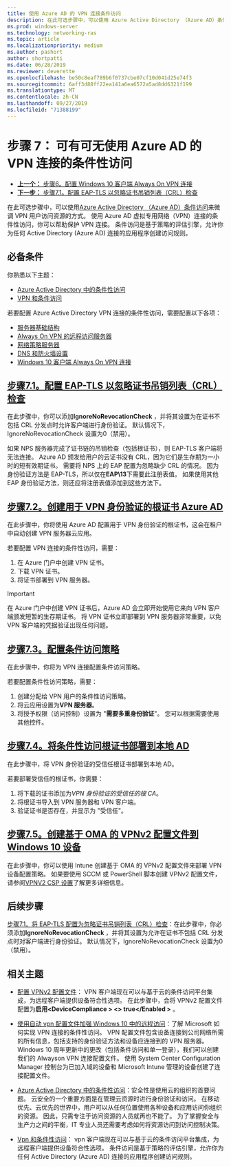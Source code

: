 ```yaml
---
title: 使用 Azure AD 的 VPN 连接条件访问
description: 在此可选步骤中，可以使用 Azure Active Directory （Azure AD）条件访问来微调已授权的 VPN 用户访问资源的方式。
ms.prod: windows-server
ms.technology: networking-ras
ms.topic: article
ms.localizationpriority: medium
ms.author: pashort
author: shortpatti
ms.date: 06/28/2019
ms.reviewer: deverette
ms.openlocfilehash: be50c8eaf789b6f0737cbe07cf10d041d25e74f3
ms.sourcegitcommit: 6aff3d88ff22ea141a6ea6572a5ad8dd6321f199
ms.translationtype: MT
ms.contentlocale: zh-CN
ms.lasthandoff: 09/27/2019
ms.locfileid: "71388199"
---
```

# <a name="step-7-optional-conditional-access-for-vpn-connectivity-using-azure-ad"></a>步骤 7： 可有可无使用 Azure AD 的 VPN 连接的条件性访问

- [**上一个：** 步骤6。配置 Windows 10 客户端 Always On VPN 连接](always-on-vpn/deploy/vpn-deploy-client-vpn-connections.md)
- [**下一步：** 步骤7.1。配置 EAP-TLS 以忽略证书吊销列表（CRL）检查](vpn-config-eap-tls-to-ignore-crl-checking.md)

在此可选步骤中，可以使用[Azure Active Directory （Azure AD）条件访问](https://docs.microsoft.com/azure/active-directory/active-directory-conditional-access-azure-portal)来微调 VPN 用户访问资源的方式。 使用 Azure AD 虚拟专用网络（VPN）连接的条件性访问，你可以帮助保护 VPN 连接。 条件访问是基于策略的评估引擎，允许你为任何 Active Directory (Azure AD) 连接的应用程序创建访问规则。

## <a name="prerequisites"></a>必备条件

你熟悉以下主题：

- [Azure Active Directory 中的条件性访问](https://docs.microsoft.com/azure/active-directory/active-directory-conditional-access-azure-portal)
- [VPN 和条件访问](https://docs.microsoft.com/windows/access-protection/vpn/vpn-conditional-access)

若要配置 Azure Active Directory VPN 连接的条件性访问，需要配置以下各项：

- [服务器基础结构](always-on-vpn/deploy/vpn-deploy-server-infrastructure.md)
- [Always On VPN 的远程访问服务器](always-on-vpn/deploy/vpn-deploy-ras.md)
- [网络策略服务器](always-on-vpn/deploy/vpn-deploy-nps.md)
- [DNS 和防火墙设置](always-on-vpn/deploy/vpn-deploy-dns-firewall.md)
- [Windows 10 客户端 Always On VPN 连接](always-on-vpn/deploy/vpn-deploy-client-vpn-connections.md)

## <a name="step-71-configure-eap-tls-to-ignore-certificate-revocation-list-crl-checkingvpn-config-eap-tls-to-ignore-crl-checkingmd"></a>[步骤7.1。配置 EAP-TLS 以忽略证书吊销列表（CRL）检查](vpn-config-eap-tls-to-ignore-crl-checking.md)

在此步骤中，你可以添加**IgnoreNoRevocationCheck** ，并将其设置为在证书不包括 CRL 分发点时允许客户端进行身份验证。 默认情况下，IgnoreNoRevocationCheck 设置为0（禁用）。

如果 NPS 服务器完成了证书链的吊销检查（包括根证书），则 EAP-TLS 客户端将无法连接。 Azure AD 颁发给用户的云证书没有 CRL，因为它们是生存期为一小时的短有效期证书。 需要将 NPS 上的 EAP 配置为忽略缺少 CRL 的情况。 因为身份验证方法是 EAP-TLS，所以仅在**EAP\13**下需要此注册表值。 如果使用其他 EAP 身份验证方法，则还应将注册表值添加到这些方法下。

## <a name="step-72-create-root-certificates-for-vpn-authentication-with-azure-advpn-create-root-cert-for-vpn-auth-azure-admd"></a>[步骤7.2。创建用于 VPN 身份验证的根证书 Azure AD](vpn-create-root-cert-for-vpn-auth-azure-ad.md)

在此步骤中，你将使用 Azure AD 配置用于 VPN 身份验证的根证书，这会在租户中自动创建 VPN 服务器云应用。  

若要配置 VPN 连接的条件性访问，需要：

1. 在 Azure 门户中创建 VPN 证书。
2. 下载 VPN 证书。
3. 将证书部署到 VPN 服务器。

> [!IMPORTANT]
> 在 Azure 门户中创建 VPN 证书后，Azure AD 会立即开始使用它来向 VPN 客户端颁发短暂的生存期证书。 将 VPN 证书立即部署到 VPN 服务器非常重要，以免 VPN 客户端的凭据验证出现任何问题。

## <a name="step-73-configure-the-conditional-access-policyvpn-config-conditional-access-policymd"></a>[步骤7.3。配置条件访问策略](vpn-config-conditional-access-policy.md)

在此步骤中，你将为 VPN 连接配置条件访问策略。

若要配置条件性访问策略，需要：

1. 创建分配给 VPN 用户的条件性访问策略。
2. 将云应用设置为**VPN 服务器**。
3. 将授予权限（访问控制）设置为 "**需要多重身份验证**"。  您可以根据需要使用其他控件。

## <a name="step-74-deploy-conditional-access-root-certificates-to-on-premises-advpn-deploy-cond-access-root-cert-to-on-premise-admd"></a>[步骤7.4。将条件性访问根证书部署到本地 AD](vpn-deploy-cond-access-root-cert-to-on-premise-ad.md)

在此步骤中，将 VPN 身份验证的受信任根证书部署到本地 AD。

若要部署受信任的根证书，你需要：

1. 将下载的证书添加为*VPN 身份验证的受信任的根 CA*。
2. 将根证书导入到 VPN 服务器和 VPN 客户端。
3. 验证证书是否存在，并显示为 "受信任"。

## <a name="step-75-create-oma-dm-based-vpnv2-profiles-to-windows-10-devicesvpn-create-oma-dm-based-vpnv2-profilesmd"></a>[步骤7.5。创建基于 OMA 的 VPNv2 配置文件到 Windows 10 设备](vpn-create-oma-dm-based-vpnv2-profiles.md)

在此步骤中，你可以使用 Intune 创建基于 OMA 的 VPNv2 配置文件来部署 VPN 设备配置策略。 如果要使用 SCCM 或 PowerShell 脚本创建 VPNv2 配置文件，请参阅[VPNV2 CSP 设置](https://docs.microsoft.com/windows/client-management/mdm/vpnv2-csp)了解更多详细信息。

## <a name="next-steps"></a>后续步骤

[步骤7.1。将 EAP-TLS 配置为忽略证书吊销列表（CRL）检查](vpn-config-eap-tls-to-ignore-crl-checking.md)：在此步骤中，你必须添加**IgnoreNoRevocationCheck** ，并将其设置为允许在证书不包括 CRL 分发点时对客户端进行身份验证。 默认情况下，IgnoreNoRevocationCheck 设置为0（禁用）。

## <a name="related-topics"></a>相关主题

- [配置 VPNv2 配置文件](https://docs.microsoft.com/windows/access-protection/vpn/vpn-conditional-access)： VPN 客户端现在可以与基于云的条件访问平台集成，为远程客户端提供设备符合性选项。 在此步骤中，会将 VPNv2 配置文件配置为**启用\<DeviceCompliance > \<> true\</Enabled >** 。

- [使用自动 vpn 配置文件加强 Windows 10 中的远程访问](https://www.microsoft.com/itshowcase/Article/Content/894/Enhancing-remote-access-in-Windows-10-with-an-automatic-VPN-profile)：了解 Microsoft 如何实现 VPN 连接的条件性访问。 VPN 配置文件包含设备连接到公司网络所需的所有信息，包括支持的身份验证方法和设备应连接到的 VPN 服务器。 Windows 10 周年更新中的更改（包括条件访问和单一登录），我们可以创建我们的 Alwayson VPN 连接配置文件。 使用 System Center Configuration Manager 控制台为已加入域的设备和 Microsoft Intune 管理的设备创建了连接配置文件。

- [Azure Active Directory 中的条件性访问](https://docs.microsoft.com/azure/active-directory/active-directory-conditional-access-azure-portal)：安全性是使用云的组织的首要问题。 云安全的一个重要方面是在管理云资源时进行身份验证和访问。 在移动优先、云优先的世界中，用户可以从任何位置使用各种设备和应用访问你组织的资源。 因此，只需专注于访问资源的人员就再也不能了。 为了掌握安全与生产力之间的平衡，IT 专业人员还需要考虑如何将资源访问到访问控制决策。

- [Vpn 和条件性访问](https://docs.microsoft.com/windows/access-protection/vpn/vpn-conditional-access)： vpn 客户端现在可以与基于云的条件访问平台集成，为远程客户端提供设备符合性选项。 条件访问是基于策略的评估引擎，允许你为任何 Active Directory (Azure AD) 连接的应用程序创建访问规则。
